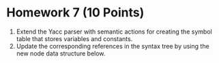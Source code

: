 # Homework 7 (10 Points)

1. Extend the Yacc parser with semantic actions for creating the symbol table
   that stores variables and constants.
2. Update the corresponding references in the syntax tree by using the new node
   data structure below.
